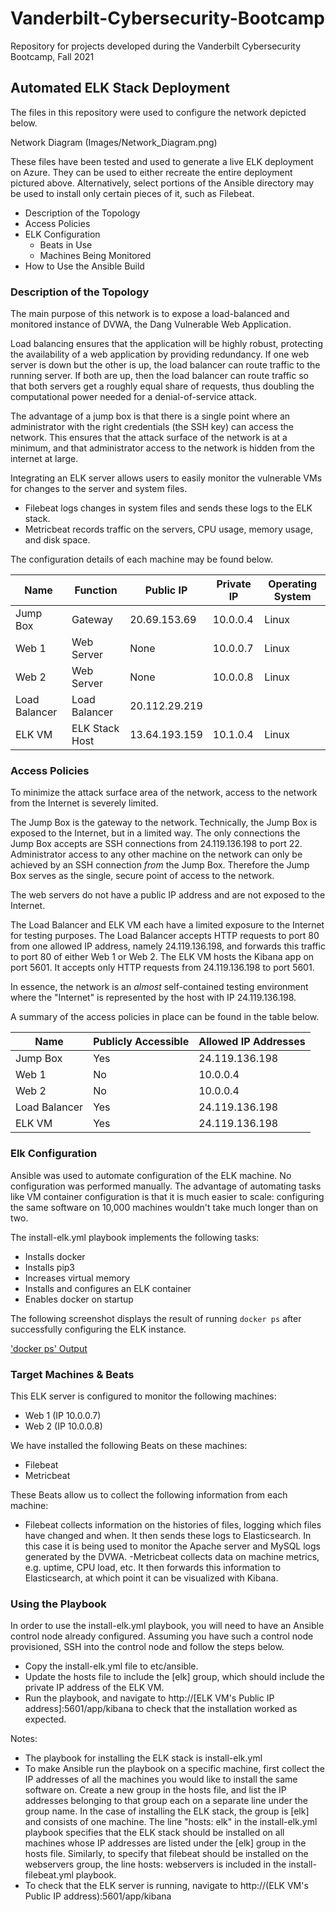 # Vanderbilt-Cybersecurity-Bootcamp
Repository for projects developed during the Vanderbilt Cybersecurity Bootcamp, Fall 2021
## Automated ELK Stack Deployment

The files in this repository were used to configure the network depicted below.

Network Diagram (Images/Network_Diagram.png)

These files have been tested and used to generate a live ELK deployment on Azure. They can be used to either recreate the entire deployment pictured above. Alternatively, select portions of the Ansible directory may be used to install only certain pieces of it, such as Filebeat.

- Description of the Topology
- Access Policies
- ELK Configuration
  - Beats in Use
  - Machines Being Monitored
- How to Use the Ansible Build


### Description of the Topology

The main purpose of this network is to expose a load-balanced and monitored instance of DVWA, the Dang Vulnerable Web Application.

Load balancing ensures that the application will be highly robust, protecting the availability of a web application by providing redundancy.  If one web server is down but the other is up, the load balancer can route traffic to the running server.  If both are up, then the load balancer can route traffic so that both servers get a roughly equal share of requests, thus doubling the computational power needed for a denial-of-service attack.

The advantage of a jump box is that there is a single point where an administrator with the right credentials (the SSH key) can access the network.  This ensures that the attack surface of the network is at a minimum, and that administrator access to the network is hidden from the internet at large.

Integrating an ELK server allows users to easily monitor the vulnerable VMs for changes to the server and system files.
- Filebeat logs changes in system files and sends these logs to the ELK stack.
- Metricbeat records traffic on the servers, CPU usage, memory usage, and disk space.

The configuration details of each machine may be found below.

| Name          |    Function    | Public IP     | Private IP | Operating System |
|---------------|----------------|---------------|------------|------------------|
| Jump Box      | Gateway        | 20.69.153.69  | 10.0.0.4   | Linux            |
| Web 1         | Web Server     | None          | 10.0.0.7   | Linux            |
| Web 2         | Web Server     | None          | 10.0.0.8   | Linux            |
| Load Balancer | Load Balancer  | 20.112.29.219 |            |                  |
| ELK VM        | ELK Stack Host | 13.64.193.159 | 10.1.0.4   | Linux            |

### Access Policies

To minimize the attack surface area of the network, access to the network from the Internet is severely limited.

The Jump Box is the gateway to the network.  Technically, the Jump Box is exposed to the Internet, but in a limited way.  The only connections the Jump Box accepts are SSH connections from 24.119.136.198 to port 22.  Administrator access to any other machine on the network can only be achieved by an SSH connection *from* the Jump Box.  Therefore the Jump Box serves as the single, secure point of access to the network.

The web servers do not have a public IP address and are not exposed to the Internet.

The Load Balancer and ELK VM each have a limited exposure to the Internet for testing purposes.  The Load Balancer accepts HTTP requests to port 80 from one allowed IP address, namely 24.119.136.198, and forwards this traffic to port 80 of either Web 1 or Web 2. The ELK VM hosts the Kibana app on port 5601.  It accepts only HTTP requests from 24.119.136.198 to port 5601.

In essence, the network is an *almost* self-contained testing environment where the "Internet" is represented by the host with IP 24.119.136.198.

A summary of the access policies in place can be found in the table below.

|     Name         | Publicly Accessible | Allowed IP Addresses |
|------------------|---------------------|----------------------|
| Jump Box         | Yes                 |   24.119.136.198     |
| Web 1            | No                  |   10.0.0.4           |
| Web 2            | No                  |   10.0.0.4           |
| Load Balancer    | Yes                 |   24.119.136.198     |
| ELK VM           | Yes                 |   24.119.136.198     |

### Elk Configuration

Ansible was used to automate configuration of the ELK machine. No configuration was performed manually.  The advantage of automating tasks like VM container configuration is that it is much easier to scale: configuring the same software on 10,000 machines wouldn't take much longer than on two. 

The install-elk.yml playbook implements the following tasks:
- Installs docker
- Installs pip3 
- Increases virtual memory
- Installs and configures an ELK container
- Enables docker on startup

The following screenshot displays the result of running `docker ps` after successfully configuring the ELK instance.

['docker ps' Output](Images/docker_ps_output.png)

### Target Machines & Beats
This ELK server is configured to monitor the following machines:
- Web 1 (IP 10.0.0.7)
- Web 2 (IP 10.0.0.8)

We have installed the following Beats on these machines:
- Filebeat
- Metricbeat

These Beats allow us to collect the following information from each machine:
- Filebeat collects information on the histories of files, logging which files have changed and when.  It then sends these logs to Elasticsearch.  In this case it is being used to monitor the Apache server and MySQL logs generated by the DVWA.
-Metricbeat collects data on machine metrics, e.g. uptime, CPU load, etc.  It then forwards this information to Elasticsearch, at which point it can be visualized with Kibana.

### Using the Playbook
In order to use the install-elk.yml playbook, you will need to have an Ansible control node already configured. Assuming you have such a control node provisioned, SSH into the control node and follow the steps below.
- Copy the install-elk.yml file to etc/ansible.
- Update the hosts file to include the [elk] group, which should include the private IP address of the ELK VM.
- Run the playbook, and navigate to http://[ELK VM's Public IP address]:5601/app/kibana to check that the installation worked as expected.

Notes:
- The playbook for installing the ELK stack is install-elk.yml
- To make Ansible run the playbook on a specific machine, first collect the IP addresses of all the machines you would like to install the same software on.  Create a new group in the hosts file, and list the IP addresses belonging to that group each on a separate line under the group name.  In the case of installing the ELK stack, the group is [elk] and consists of one machine.  The line "hosts: elk" in the install-elk.yml playbook specifies that the ELK stack should be installed on all machines whose IP addresses are listed under the [elk] group in the hosts file.  Similarly, to specify that filebeat should be installed on the webservers group, the line hosts: webservers is included in the install-filebeat.yml playbook.
- To check that the ELK server is running, navigate to http://(ELK VM's Public IP address):5601/app/kibana
